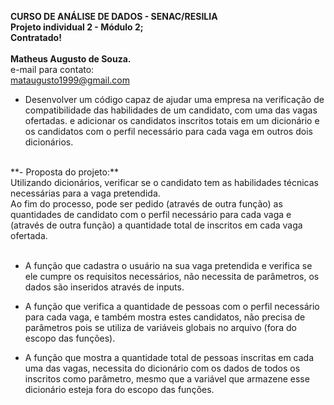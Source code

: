 **CURSO DE ANÁLISE DE DADOS - SENAC/RESILIA** <br>
**Projeto individual 2 - Módulo 2;** <br>
**Contratado!** <br><br>
**Matheus Augusto de Souza.** <br>
e-mail para contato: <br>
mataugusto1999@gmail.com <br>

* Desenvolver um código capaz de ajudar uma empresa na verificação de compatibilidade das habilidades de um candidato, com uma das vagas ofertadas. 
e adicionar os candidatos inscritos totais em um dicionário e os candidatos com o perfil necessário para cada vaga em outros dois dicionários.
<br>
**- Proposta do projeto:** <br>
Utilizando dicionários, verificar se o candidato tem as habilidades técnicas necessárias para a vaga pretendida. <br>
Ao fim do processo, pode ser pedido (através de outra função) as quantidades de candidato com o perfil necessário para cada vaga 
e (através de outra função) a quantidade total de inscritos em cada vaga ofertada. <br><br>


* A função que cadastra o usuário na sua vaga pretendida e verifica se ele cumpre os requisitos necessários, não necessita de parâmetros, 
os dados são inseridos através de inputs. <br> 

* A função que verifica a quantidade de pessoas com o perfil necessário para cada vaga, e também mostra estes candidatos, não precisa de parâmetros pois se utiliza de variáveis globais no arquivo (fora do escopo das funções). <br> 

* A função que mostra a quantidade total de pessoas inscritas em cada uma das vagas, necessita do dicionário com os dados de todos os inscritos como parâmetro, mesmo que a variável que armazene esse dicionário esteja fora do escopo das funções. <br>
